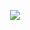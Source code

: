 <p align=center>
  <a href="https://solved.ac/junhg0211">
    <img src="http://mazassumnida.wtf/api/v2/generate_badge?boj=junhg0211"/>
  </a>
</p>
